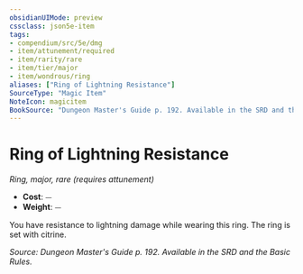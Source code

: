 ```yaml
---
obsidianUIMode: preview
cssclass: json5e-item
tags:
- compendium/src/5e/dmg
- item/attunement/required
- item/rarity/rare
- item/tier/major
- item/wondrous/ring
aliases: ["Ring of Lightning Resistance"]
SourceType: "Magic Item"
NoteIcon: magicitem
BookSource: "Dungeon Master's Guide p. 192. Available in the SRD and the Basic Rules."
---
```

# Ring of Lightning Resistance
*Ring, major, rare (requires attunement)*  

- **Cost**: ⏤
- **Weight**: ⏤

You have resistance to lightning damage while wearing this ring. The ring is set with citrine.

*Source: Dungeon Master's Guide p. 192. Available in the SRD and the Basic Rules.*